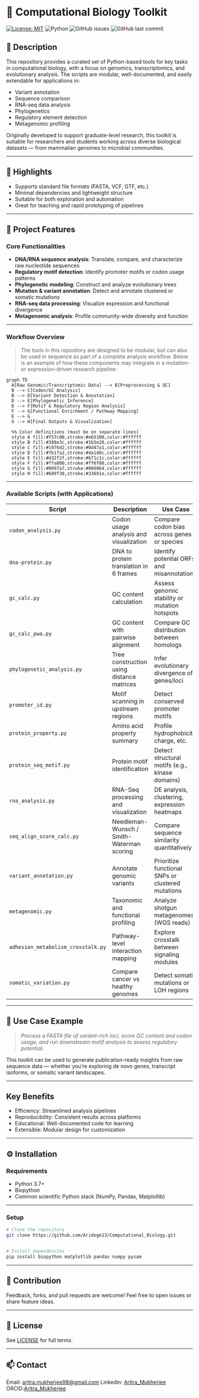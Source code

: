 # 🧬 Computational Biology Toolkit
[![License: MIT](https://img.shields.io/badge/License-MIT-yellow.svg)](LICENSE)
![Python](https://img.shields.io/badge/python-3.7%2B-blue)
![GitHub issues](https://img.shields.io/github/issues/Aridoge13/Computational_Biology)
![GitHub last commit](https://img.shields.io/github/last-commit/Aridoge13/Computational_Biology)

## 📘 Description
This repository provides a curated set of Python-based tools for key tasks in computational biology, with a focus on genomics, transcriptomics, and evolutionary analysis. The scripts are modular, well-documented, and easily extendable for applications in:

- Variant annotation
- Sequence comparison
- RNA-seq data analysis
- Phylogenetics
- Regulatory element detection
- Metagenomic profiling

Originally developed to support graduate-level research, this toolkit is suitable for researchers and students working across diverse biological datasets — from mammalian genomes to microbial communities.

---

## 🌟 Highlights

- Supports standard file formats (FASTA, VCF, GTF, etc.)
- Minimal dependencies and lightweight structure
- Suitable for both exploration and automation
- Great for teaching and rapid prototyping of pipelines

---
## 🧪 Project Features
### Core Functionalities

- **DNA/RNA sequence analysis**: Translate, compare, and characterize raw nucleotide sequences  
- **Regulatory motif detection**: Identify promoter motifs or codon usage patterns  
- **Phylogenetic modeling**: Construct and analyze evolutionary trees  
- **Mutation & variant annotation**: Detect and annotate clustered or somatic mutations  
- **RNA-seq data processing**: Visualize expression and functional divergence  
- **Metagenomic analysis**: Profile community-wide diversity and function  

---

### Workflow Overview
> The tools in this repository are designed to be modular, but can also be used in sequence as part of a complete analysis workflow. Below is an example of how these components may integrate in a mutation- or expression-driven research pipeline:

```mermaid
graph TD
  A[Raw Genomic/Transcriptomic Data] --> B[Preprocessing & QC]
  B --> C[Codon/GC Analysis]
  B --> D[Variant Detection & Annotation]
  D --> E[Phylogenetic Inference]
  D --> F[Motif & Regulatory Region Analysis]
  F --> G[Functional Enrichment / Pathway Mapping]
  E --> G
  G --> H[Final Outputs & Visualization]

  %% Color definitions (must be on separate lines)
  style A fill:#f57c00,stroke:#e65100,color:#ffffff
  style B fill:#388e3c,stroke:#1b5e20,color:#ffffff
  style C fill:#1976d2,stroke:#0d47a1,color:#ffffff
  style D fill:#7b1fa2,stroke:#4a148c,color:#ffffff
  style E fill:#d32f2f,stroke:#b71c1c,color:#ffffff
  style F fill:#ffa000,stroke:#ff6f00,color:#ffffff
  style G fill:#0097a7,stroke:#006064,color:#ffffff
  style H fill:#689f38,stroke:#33691e,color:#ffffff
```

---

### Available Scripts (with Applications)

| Script | Description | Use Case |
|--------|-------------|----------|
| `codon_analysis.py` | Codon usage analysis and visualization | Compare codon bias across genes or species |
| `dna-protein.py` | DNA to protein translation in 6 frames | Identify potential ORFs and misannotations |
| `gc_calc.py` | GC content calculation | Assess genomic stability or mutation hotspots |
| `gc_calc_pwa.py` | GC content with pairwise alignment | Compare GC distribution between homologs |
| `phylogenetic_analysis.py` | Tree construction using distance matrices | Infer evolutionary divergence of genes/loci |
| `promoter_id.py` | Motif scanning in upstream regions | Detect conserved promoter motifs |
| `protein_property.py` | Amino acid property summary | Profile hydrophobicity, charge, etc. |
| `protein_seq_motif.py` | Protein motif identification | Detect structural motifs (e.g., kinase domains) |
| `rna_analysis.py` | RNA-Seq processing and visualization | DE analysis, clustering, expression heatmaps |
| `seq_align_score_calc.py` | Needleman-Wunsch / Smith-Waterman scoring | Compare sequence similarity quantitatively |
| `variant_annotation.py` | Annotate genomic variants | Prioritize functional SNPs or clustered mutations |
| `metagenomic.py` | Taxonomic and functional profiling | Analyze shotgun metagenomes (WGS reads) |
| `adhesion_metabolism_crosstalk.py` | Pathway-level interaction mapping | Explore crosstalk between signaling modules |
| `somatic_variation.py` | Compare cancer vs healthy genomes | Detect somatic mutations or LOH regions |

---

## 🚀 Use Case Example

> *Process a FASTA file of variant-rich loci, score GC content and codon usage, and run downstream motif analysis to assess regulatory potential.*

This toolkit can be used to generate publication-ready insights from raw sequence data — whether you’re exploring de novo genes, transcript isoforms, or somatic variant landscapes.

---
## Key Benefits
- Efficiency: Streamlined analysis pipelines
- Reproducibility: Consistent results across platforms
- Educational: Well-documented code for learning
- Extensible: Modular design for customization

---

## ⚙️ Installation
### Requirements
- Python 3.7+
- Biopython
- Common scientific Python stack (NumPy, Pandas, Matplotlib)
---

### Setup
```bash
# Clone the repository
git clone https://github.com/Aridoge13/Computational_Biology.git


# Install dependencies
pip install biopython matplotlib pandas numpy pysam
```
---

## 🤝 Contribution
Feedback, forks, and pull requests are welcome! Feel free to open issues or share feature ideas.

---

## 📄 License
See [LICENSE](License.md) for full terms.

---

## 📫 Contact
Email: aritra.mukherjee98@gmail.com
Linkedin: [Aritra_Mukherjee](www.linkedin.com/in/aritra-mukherjee-82b070125)
ORCID:[Aritra_Mukherjee](https://orcid.org/0000-0002-6061-611X)